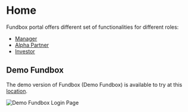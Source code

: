 # Home

Fundbox portal offers different set of functionalities for different roles:

- [Manager](./manager/index.md)
- [Alpha Partner](./alpha-partner/index.md)
- [Investor](./investor/index.md)

## Demo Fundbox

The demo version of Fundbox (Demo Fundbox) is available to try at this [location](https://demo.fundbox.ai/demo-login/).

![Demo Fundbox Login Page](../images/demo-fundbox-login-page.png)